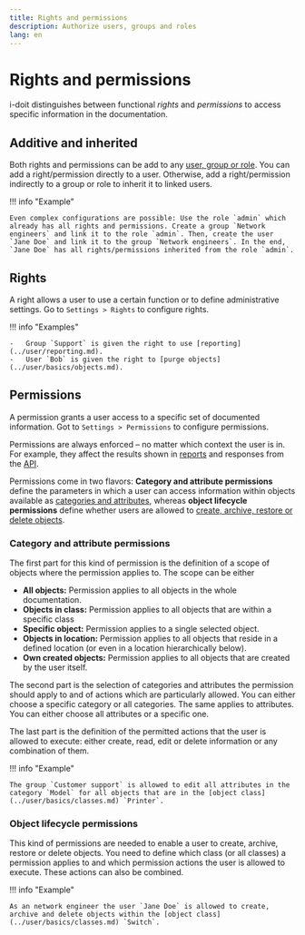 ```yaml
---
title: Rights and permissions
description: Authorize users, groups and roles
lang: en
---
```


# Rights and permissions

i-doit distinguishes between functional _rights_ and _permissions_ to access specific information in the documentation.

## Additive and inherited

Both rights and permissions can be add to any [user, group or role](users-groups-roles.md). You can add a right/permission directly to a user. Otherwise, add a right/permission indirectly to a group or role to inherit it to linked users.

!!! info "Example"

    Even complex configurations are possible: Use the role `admin` which already has all rights and permissions. Create a group `Network engineers` and link it to the role `admin`. Then, create the user `Jane Doe` and link it to the group `Network engineers`. In the end, `Jane Doe` has all rights/permissions inherited from the role `admin`.

## Rights

A right allows a user to use a certain function or to define administrative settings. Go to `Settings > Rights` to configure rights.

!!! info "Examples"

    -   Group `Support` is given the right to use [reporting](../user/reporting.md).
    -   User `Bob` is given the right to [purge objects](../user/basics/objects.md).

## Permissions

A permission grants a user access to a specific set of documented information. Got to `Settings > Permissions` to configure permissions.

Permissions are always enforced – no matter which context the user is in. For example, they affect the results shown in [reports](../user/reporting.md) and responses from the [API](../dev/api.md).

Permissions come in two flavors: **Category and attribute permissions** define the parameters in which a user can access information within objects available as [categories and attributes](../user/basics/categories-and-attributes.md), whereas **object lifecycle permissions** define whether users are allowed to [create, archive, restore or delete objects](../user/basics/objects.md).

### Category and attribute permissions

The first part for this kind of permission is the definition of a scope of objects where the permission applies to. The scope can be either

-   **All objects:** Permission applies to all objects in the whole documentation.
-   **Objects in class:** Permission applies to all objects that are within a specific class
-   **Specific object:** Permission applies to a single selected object.
-   **Objects in location:** Permission applies to all objects that reside in a defined location (or even in a location hierarchically below).
-   **Own created objects:** Permission applies to all objects that are created by the user itself.

The second part is the selection of categories and attributes the permission should apply to and of actions which are particularly allowed. You can either choose a specific category or all categories. The same applies to attributes. You can either choose all attributes or a specific one.

The last part is the definition of the permitted actions that the user is allowed to execute: either create, read, edit or delete information or any combination of them.

!!! info "Example"

    The group `Customer support` is allowed to edit all attributes in the category `Model` for all objects that are in the [object class](../user/basics/classes.md) `Printer`.

### Object lifecycle permissions

This kind of permissions are needed to enable a user to create, archive, restore or delete objects. You need to define which class (or all classes) a permission applies to and which permission actions the user is allowed to execute. These actions can also be combined.

!!! info "Example"

    As an network engineer the user `Jane Doe` is allowed to create, archive and delete objects within the [object class](../user/basics/classes.md) `Switch`.

